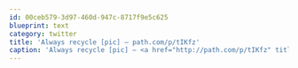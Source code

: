```yaml
---
id: 00ceb579-3d97-460d-947c-8717f9e5c625
blueprint: text
category: twitter
title: 'Always recycle [pic] — path.com/p/tIKfz'
caption: 'Always recycle [pic] — <a href="http://path.com/p/tIKfz" title="http://path.com/p/tIKfz" class="link link_untco">path.com/p/tIKfz</a>'
---
```

